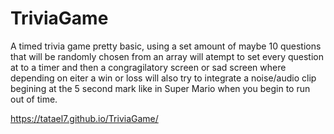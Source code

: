 # TriviaGame
A timed trivia game
pretty basic, using a set amount of maybe 10 questions that will be randomly chosen from an array
will atempt to set every question at to a timer and then a congragilatory screen or sad screen where 
depending on eiter a win or loss
will also try to integrate a noise/audio clip begining at the 5 second mark like in Super Mario 
when you begin to run out of time.

https://tatael7.github.io/TriviaGame/
